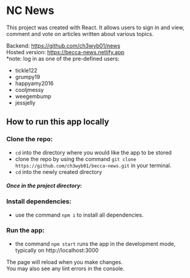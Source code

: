 # NC News

This project was created with React. It allows users to sign in and view, comment and vote on articles written about various topics.

Backend: https://github.com/ch3wyb01/news \
Hosted version: https://becca-news.netlify.app \
  *note: log in as one of the pre-defined users: 
- tickle122
- grumpy19
- happyamy2016
- cooljmessy
- weegembump
- jessjelly

## How to run this app locally
### Clone the repo:
- `cd` into the directory where you would like the app to be stored
- clone the repo by using the command `git clone https://github.com/ch3wyb01/becca-news.git` in your terminal.
- `cd` into the newly created directory

#### *Once in the project directory:*

### Install dependencies:
- use the command `npm i` to install all dependencies.

### Run the app:
- the command `npm start` runs the app in the development mode, typically on http://localhost:3000

The page will reload when you make changes.\
You may also see any lint errors in the console.



